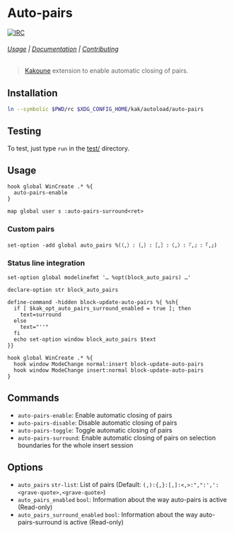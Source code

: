 Auto-pairs
==========

[![IRC][IRC Badge]][IRC]

###### [Usage](#usage) | [Documentation](#commands) | [Contributing](CONTRIBUTING)

> [Kakoune][] extension to enable automatic closing of pairs.

Installation
------------

``` sh
ln --symbolic $PWD/rc $XDG_CONFIG_HOME/kak/autoload/auto-pairs
```

Testing
-------

To test, just type `run` in the [test/](test) directory.

Usage
-----

``` kak
hook global WinCreate .* %{
  auto-pairs-enable
}
```

``` kak
map global user s :auto-pairs-surround<ret>
```

### Custom pairs

``` kak
set-option -add global auto_pairs %(（,）:｛,｝:［,］:〈,〉:『,』:「,」)
```

### Status line integration

``` kak
set-option global modelinefmt '… %opt(block_auto_pairs) …'

declare-option str block_auto_pairs

define-command -hidden block-update-auto-pairs %{ %sh{
  if [ $kak_opt_auto_pairs_surround_enabled = true ]; then
    text=surround
  else
    text="''"
  fi
  echo set-option window block_auto_pairs $text
}}

hook global WinCreate .* %{
  hook window ModeChange normal:insert block-update-auto-pairs
  hook window ModeChange insert:normal block-update-auto-pairs
}
```

Commands
--------

- `auto-pairs-enable`: Enable automatic closing of pairs
- `auto-pairs-disable`: Disable automatic closing of pairs
- `auto-pairs-toggle`: Toggle automatic closing of pairs
- `auto-pairs-surround`: Enable automatic closing of pairs on selection boundaries for the whole insert session

Options
-------

- `auto_pairs` `str-list`: List of pairs (Default: `(,):{,}:[,]:<,>:",":',':<grave-quote>,<grave-quote>`)
- `auto_pairs_enabled` `bool`: Information about the way auto-pairs is active (Read-only)
- `auto_pairs_surround_enabled` `bool`: Information about the way auto-pairs-surround is active (Read-only)

[Kakoune]: http://kakoune.org
[IRC]: https://webchat.freenode.net?channels=kakoune
[IRC Badge]: https://img.shields.io/badge/IRC-%23kakoune-blue.svg
